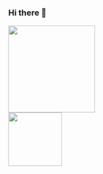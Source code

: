 ### Hi there 👋

<!--
**LOFICAT1/LOFICAT1** is a ✨ _special_ ✨ repository because its `README.md` (this file) appears on your GitHub profile.

Here are some ideas to get you started:

- 🔭 I’m currently working on ...
- 🌱 I’m currently learning ...
- 👯 I’m looking to collaborate on ...
- 🤔 I’m looking for help with ...
- 💬 Ask me about ...
- 📫 How to reach me: ...
- 😄 Pronouns: ...
- ⚡ Fun fact: ...
-->

<a href="https://youtube.com">
<span>
<img height="175em" src="https://github-readme-stats.vercel.app/api?username=itschasa&count_private=true&show_icons=true&theme=midnight-purple&hide_border=true" />
<br>
<img height="108em" src="https://github-readme-stats.vercel.app/api/top-langs/?username=itschasa&layout=compact&langs_count=8&theme=midnight-purple&hide_border=true&hide_title=true" />
</span>
</a>

